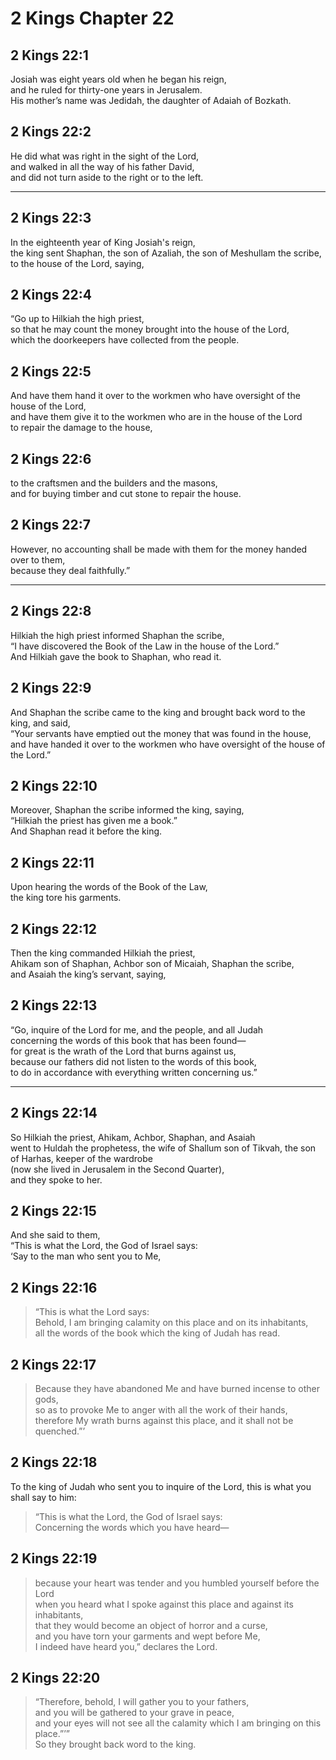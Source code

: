 # 2 Kings Chapter 22

## 2 Kings 22:1

Josiah was eight years old when he began his reign,  
and he ruled for thirty-one years in Jerusalem.  
His mother’s name was Jedidah, the daughter of Adaiah of Bozkath.

## 2 Kings 22:2

He did what was right in the sight of the Lord,  
and walked in all the way of his father David,  
and did not turn aside to the right or to the left.

---

## 2 Kings 22:3

In the eighteenth year of King Josiah's reign,  
the king sent Shaphan, the son of Azaliah, the son of Meshullam the scribe,  
to the house of the Lord, saying,

## 2 Kings 22:4

“Go up to Hilkiah the high priest,  
so that he may count the money brought into the house of the Lord,  
which the doorkeepers have collected from the people.

## 2 Kings 22:5

And have them hand it over to the workmen who have oversight of the house of the Lord,  
and have them give it to the workmen who are in the house of the Lord  
to repair the damage to the house,

## 2 Kings 22:6

to the craftsmen and the builders and the masons,  
and for buying timber and cut stone to repair the house.

## 2 Kings 22:7

However, no accounting shall be made with them for the money handed over to them,  
because they deal faithfully.”

---

## 2 Kings 22:8

Hilkiah the high priest informed Shaphan the scribe,  
“I have discovered the Book of the Law in the house of the Lord.”  
And Hilkiah gave the book to Shaphan, who read it.

## 2 Kings 22:9

And Shaphan the scribe came to the king and brought back word to the king, and said,  
“Your servants have emptied out the money that was found in the house,  
and have handed it over to the workmen who have oversight of the house of the Lord.”

## 2 Kings 22:10

Moreover, Shaphan the scribe informed the king, saying,  
“Hilkiah the priest has given me a book.”  
And Shaphan read it before the king.

## 2 Kings 22:11

Upon hearing the words of the Book of the Law,  
the king tore his garments.

## 2 Kings 22:12

Then the king commanded Hilkiah the priest,  
Ahikam son of Shaphan, Achbor son of Micaiah, Shaphan the scribe,  
and Asaiah the king’s servant, saying,

## 2 Kings 22:13

“Go, inquire of the Lord for me, and the people, and all Judah  
concerning the words of this book that has been found—  
for great is the wrath of the Lord that burns against us,  
because our fathers did not listen to the words of this book,  
to do in accordance with everything written concerning us.”

---

## 2 Kings 22:14

So Hilkiah the priest, Ahikam, Achbor, Shaphan, and Asaiah  
went to Huldah the prophetess, the wife of Shallum son of Tikvah, the son of Harhas, keeper of the wardrobe  
(now she lived in Jerusalem in the Second Quarter),  
and they spoke to her.

## 2 Kings 22:15

And she said to them,  
“This is what the Lord, the God of Israel says:  
‘Say to the man who sent you to Me,

## 2 Kings 22:16

> “This is what the Lord says:  
> Behold, I am bringing calamity on this place and on its inhabitants,  
> all the words of the book which the king of Judah has read.

## 2 Kings 22:17

> Because they have abandoned Me and have burned incense to other gods,  
> so as to provoke Me to anger with all the work of their hands,  
> therefore My wrath burns against this place, and it shall not be quenched.”’

## 2 Kings 22:18

To the king of Judah who sent you to inquire of the Lord, this is what you shall say to him:

> “This is what the Lord, the God of Israel says:  
> Concerning the words which you have heard—

## 2 Kings 22:19

> because your heart was tender and you humbled yourself before the Lord  
> when you heard what I spoke against this place and against its inhabitants,  
> that they would become an object of horror and a curse,  
> and you have torn your garments and wept before Me,  
> I indeed have heard you,” declares the Lord.

## 2 Kings 22:20

> “Therefore, behold, I will gather you to your fathers,  
> and you will be gathered to your grave in peace,  
> and your eyes will not see all the calamity which I am bringing on this place.”’”  
> So they brought back word to the king.
